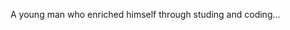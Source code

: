 A young man who enriched himself through studing and coding...

<!---
PaPerPlane1103/PaPerPlane1103 is a ✨ special ✨ repository because its `README.md` (this file) appears on your GitHub profile.
You can click the Preview link to take a look at your changes.
--->
